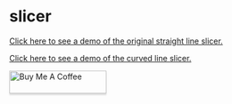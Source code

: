 # slicer

[Click here to see a demo of the original straight line slicer.](https://horacebury.github.io/slicer/Original/web/)

[Click here to see a demo of the curved line slicer.](https://horacebury.github.io/slicer/Curved/web/)

<a href="https://www.buymeacoffee.com/horaceqwofee" target="_blank"><img src="https://www.buymeacoffee.com/assets/img/custom_images/orange_img.png" alt="Buy Me A Coffee" style="height: 41px !important;width: 174px !important;box-shadow: 0px 3px 2px 0px rgba(190, 190, 190, 0.5) !important;-webkit-box-shadow: 0px 3px 2px 0px rgba(190, 190, 190, 0.5) !important;" ></a>